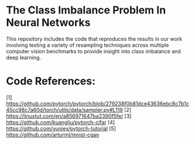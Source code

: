 # The Class Imbalance Problem In Neural Networks
This repository includes the code that reproduces the results in our work involving testing a variety of resampling techniques across multiple computer vision benchmarks to provide insight into class imbalance and deep learning. 

# Code References:

[1] https://github.com/pytorch/pytorch/blob/279238f0b81dce43636ebc8c7b1c45cc98c7a60d/torch/utils/data/sampler.py#L119
[2] https://linuxtut.com/en/a856971647ba2390f5fe/
[3] https://github.com/kuangliu/pytorch-cifar
[4] https://github.com/yunjey/pytorch-tutorial
[5] https://github.com/arturml/mnist-cgan



